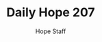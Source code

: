 ---
image: /assets/img/daily-hope-default-artwork.png
title: Daily Hope 207
number: 207
categories:
  - Daily Hope
author: Hope Staff
notes: Daily Hope 207
embed: >-
  <iframe style="border-radius:12px" src="https://open.spotify.com/embed/episode/21Mvdvlp7IkGdETvp0dAe8?utm_source=generator" width="100%" height="152" frameBorder="0" allowfullscreen="" allow="autoplay; clipboard-write; encrypted-media; fullscreen; picture-in-picture" loading="lazy"></iframe>
---